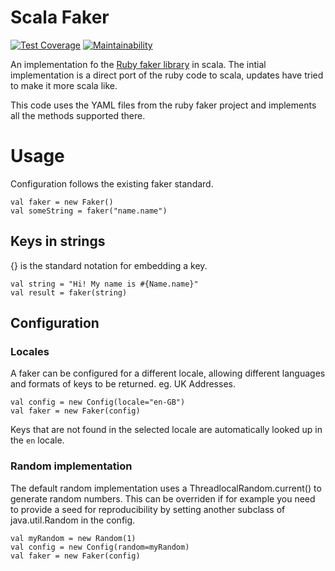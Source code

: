 # Scala Faker

[![Test Coverage](https://api.codeclimate.com/v1/badges/83771e22887b4d5af622/test_coverage)](https://codeclimate.com/github/andrewmccall/scala-faker/test_coverage) [![Maintainability](https://api.codeclimate.com/v1/badges/83771e22887b4d5af622/maintainability)](https://codeclimate.com/github/andrewmccall/scala-faker/maintainability)

An implementation fo the [Ruby faker library](https://github.com/stympy/faker) in scala. The intial implementation is a direct port of the ruby code to 
scala, updates have tried to make it more scala like. 

This code uses the YAML files from the ruby faker project and implements all the methods supported there.

# Usage

Configuration follows the existing faker standard. 

    val faker = new Faker()
    val someString = faker("name.name")

## Keys in strings
{} is the standard notation for embedding a key. 

    val string = "Hi! My name is #{Name.name}"
    val result = faker(string)
   

## Configuration

### Locales
A faker can be configured for a different locale, allowing different languages and formats of keys to be returned. eg. UK Addresses.

    val config = new Config(locale="en-GB")
    val faker = new Faker(config)
    
Keys that are not found in the selected locale are automatically looked up in the `en` locale.

### Random implementation
The default random implementation uses a ThreadlocalRandom.current() to generate random numbers. This can be overriden 
if for example you need to provide a seed for reproducibility by setting another subclass of java.util.Random in the 
config.

    val myRandom = new Random(1)
    val config = new Config(random=myRandom)
    val faker = new Faker(config) 
